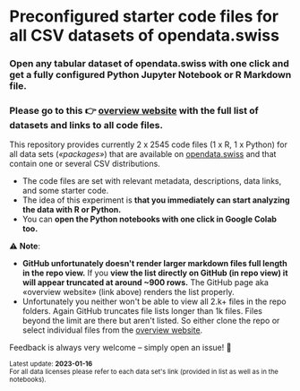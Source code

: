 # Preconfigured starter code files for all CSV datasets of opendata.swiss

### Open any tabular dataset of opendata.swiss with one click and get a fully configured Python Jupyter Notebook or R Markdown file. 

### Please go to this 👉 **[overview website](https://rnckp.github.io/starter-code-opendataswiss/) with the full list of datasets and links to all code files**. 

This repository provides currently 2 x 2545 code files (1 x R, 1 x Python) for all data sets (*«packages»*) that are available on [opendata.swiss](https://opendata.swiss/) and that contain one or several CSV distributions.

- The code files are set with relevant metadata, descriptions, data links, and some starter code. 
- The idea of this experiment is **that you immediately can start analyzing the data with R or Python.** 
- You can **open the Python notebooks with one click in Google Colab too.**

⚠️ **Note**: 
- **GitHub unfortunately doesn't render larger markdown files full length in the repo view.** If you **view the list directly on GitHub (in repo view) it will appear truncated at around ~900 rows.** The GitHub page aka «overview website» (link above) renders the list properly. 
- Unfortunately you neither won't be able to view all 2.k+ files in the repo folders. Again GitHub truncates file lists longer than 1k files. Files beyond the limit are there but aren't listed. So either clone the repo or select individual files from the [overview website](https://rnckp.github.io/starter-code-opendataswiss/).


Feedback is always very welcome – simply open an issue! 🙌

<sub>Latest update: **2023-01-16**</sub><br>
<sub>For all data licenses please refer to each data set's link (provided in list as well as in the notebooks).</sub>

